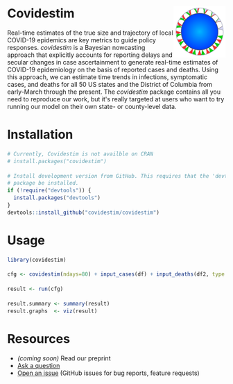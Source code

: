 # Covidestim <img src="man/figures/logo.png" width="120" align="right" />

Real-time estimates of the true size and trajectory of local COVID-19 epidemics are
key metrics to guide policy responses. *covidestim* is a Bayesian nowcasting approach that
explicitly accounts for reporting delays and secular changes in case ascertainment to generate
real-time estimates of COVID-19 epidemiology on the basis of reported cases and deaths. Using
this approach, we can estimate time trends in infections, symptomatic cases, and deaths for all 50 US
states and the District of Columbia from early-March through the present. The *covidestim* package
contains all you need to reproduce our work, but it's really targeted at users who want to try
running our model on their own state- or county-level data.

# Installation

```r
# Currently, Covidestim is not availble on CRAN
# install.packages("covidestim")

# Install development version from GitHub. This requires that the 'devtools'
# package be installed.
if (!require("devtools")) {
  install.packages("devtools")
}
devtools::install_github("covidestim/covidestim")
```

# Usage

```r
library(covidestim)

cfg <- covidestim(ndays=80) + input_cases(df) + input_deaths(df2, type = "occurred")

result <- run(cfg)

result.summary <- summary(result)
result.graphs  <- viz(result)
```

# Resources

- *(coming soon)* Read our preprint
- [Ask a question](mailto:marcus.russi@yale.edu?subject=covidestim)
- [Open an issue](https://github.com/covidestim/covidestim/issues) (GitHub
  issues for bug reports, feature requests)
